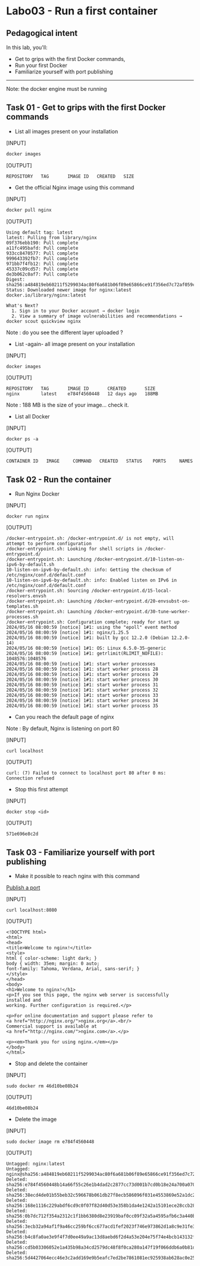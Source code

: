 # Labo03 - Run a first container

## Pedagogical intent

In this lab, you'll:

* Get to grips with the first Docker commands,
* Run your first Docker
* Familiarize yourself with port publishing

---

Note: the docker engine must be running

## Task 01 - Get to grips with the first Docker commands

* List all images present on your installation

[INPUT]
```bash
docker images
```

[OUTPUT]
```
REPOSITORY   TAG       IMAGE ID   CREATED   SIZE
```

* Get the official Nginx image using this command

[INPUT]
```bash
docker pull nginx
```

[OUTPUT]
```
Using default tag: latest
latest: Pulling from library/nginx
09f376ebb190: Pull complete 
a11fc495bafd: Pull complete 
933cc8470577: Pull complete 
999643392fb7: Pull complete 
971bb7f4fb12: Pull complete 
45337c09cd57: Pull complete 
de3b062c0af7: Pull complete 
Digest: sha256:a484819eb60211f5299034ac80f6a681b06f89e65866ce91f356ed7c72af059c
Status: Downloaded newer image for nginx:latest
docker.io/library/nginx:latest

What's Next?
  1. Sign in to your Docker account → docker login
  2. View a summary of image vulnerabilities and recommendations → docker scout quickview nginx
```

Note : do you see the different layer uploaded ?

* List -again- all image present on your installation

[INPUT]
```bash
docker images
```

[OUTPUT]
```
REPOSITORY   TAG       IMAGE ID       CREATED       SIZE
nginx        latest    e784f4560448   12 days ago   188MB
```

Note : 188 MB is the size of your image... check it.

* List all Docker

[INPUT]
```
docker ps -a
```

[OUTPUT]
```
CONTAINER ID   IMAGE     COMMAND   CREATED   STATUS    PORTS     NAMES
```

## Task 02 - Run the container

* Run Nginx Docker

[INPUT]
```
docker run nginx
```

[OUTPUT]
```
/docker-entrypoint.sh: /docker-entrypoint.d/ is not empty, will attempt to perform configuration
/docker-entrypoint.sh: Looking for shell scripts in /docker-entrypoint.d/
/docker-entrypoint.sh: Launching /docker-entrypoint.d/10-listen-on-ipv6-by-default.sh
10-listen-on-ipv6-by-default.sh: info: Getting the checksum of /etc/nginx/conf.d/default.conf
10-listen-on-ipv6-by-default.sh: info: Enabled listen on IPv6 in /etc/nginx/conf.d/default.conf
/docker-entrypoint.sh: Sourcing /docker-entrypoint.d/15-local-resolvers.envsh
/docker-entrypoint.sh: Launching /docker-entrypoint.d/20-envsubst-on-templates.sh
/docker-entrypoint.sh: Launching /docker-entrypoint.d/30-tune-worker-processes.sh
/docker-entrypoint.sh: Configuration complete; ready for start up
2024/05/16 08:00:59 [notice] 1#1: using the "epoll" event method
2024/05/16 08:00:59 [notice] 1#1: nginx/1.25.5
2024/05/16 08:00:59 [notice] 1#1: built by gcc 12.2.0 (Debian 12.2.0-14) 
2024/05/16 08:00:59 [notice] 1#1: OS: Linux 6.5.0-35-generic
2024/05/16 08:00:59 [notice] 1#1: getrlimit(RLIMIT_NOFILE): 1048576:1048576
2024/05/16 08:00:59 [notice] 1#1: start worker processes
2024/05/16 08:00:59 [notice] 1#1: start worker process 28
2024/05/16 08:00:59 [notice] 1#1: start worker process 29
2024/05/16 08:00:59 [notice] 1#1: start worker process 30
2024/05/16 08:00:59 [notice] 1#1: start worker process 31
2024/05/16 08:00:59 [notice] 1#1: start worker process 32
2024/05/16 08:00:59 [notice] 1#1: start worker process 33
2024/05/16 08:00:59 [notice] 1#1: start worker process 34
2024/05/16 08:00:59 [notice] 1#1: start worker process 35
```

* Can you reach the default page of nginx

Note : By default, Nginx is listening on port 80

[INPUT]
```
curl localhost
```

[OUTPUT]
```
curl: (7) Failed to connect to localhost port 80 after 0 ms: Connection refused
```

* Stop this first attempt

[INPUT]
```
docker stop <id>
```

[OUTPUT]
```
571e696e8c2d
```

## Task 03 - Familiarize yourself with port publishing

* Make it possible to reach nginx with this command

[Publish a port](https://docs.docker.com/network/#published-ports)

[INPUT]
```
curl localhost:8080
```

[OUTPUT]
```
<!DOCTYPE html>
<html>
<head>
<title>Welcome to nginx!</title>
<style>
html { color-scheme: light dark; }
body { width: 35em; margin: 0 auto;
font-family: Tahoma, Verdana, Arial, sans-serif; }
</style>
</head>
<body>
<h1>Welcome to nginx!</h1>
<p>If you see this page, the nginx web server is successfully installed and
working. Further configuration is required.</p>

<p>For online documentation and support please refer to
<a href="http://nginx.org/">nginx.org</a>.<br/>
Commercial support is available at
<a href="http://nginx.com/">nginx.com</a>.</p>

<p><em>Thank you for using nginx.</em></p>
</body>
</html>
```

* Stop and delete the container

[INPUT]
```
sudo docker rm 46d10be08b24
```

[OUTPUT]
```
46d10be08b24
```

* Delete the image

[INPUT]
```
sudo docker image rm e784f4560448
```

[OUTPUT]
```
Untagged: nginx:latest
Untagged: nginx@sha256:a484819eb60211f5299034ac80f6a681b06f89e65866ce91f356ed7c72af059c
Deleted: sha256:e784f4560448b14a66f55c26e1b4dad2c2877cc73d001b7cd0b18e24a700a070
Deleted: sha256:38ecd4de01b55beb32c596678b061db27f8ecb586096f031e4553869e52a1dc2
Deleted: sha256:168e1116c229abdf6cd9c0f07f82d40d53e358b1da4e1242a15101ece28ccb28
Deleted: sha256:0b7dc712f354a2312c1f1bb6380d8e23919baf0cc09f32a5a4595afb6c3a440b
Deleted: sha256:3ecb32a94af1f9a46cc259bf6cc677acd1fef2023f746e973862d1a8c9e31fe3
Deleted: sha256:b4c8fa0ae3e9f4f7d0ee49a9ac13d8aebd6f2d4a53e204e75f74e4bcb143132f
Deleted: sha256:cd5b03306052e1a435b98a34cd2579dc48f8f0ca280a147f19f066ddb6a0b81d
Deleted: sha256:5d4427064ecc46e3c2add169e9b5eafc7ed2be7861081ec925938ab628ac0e25
```
